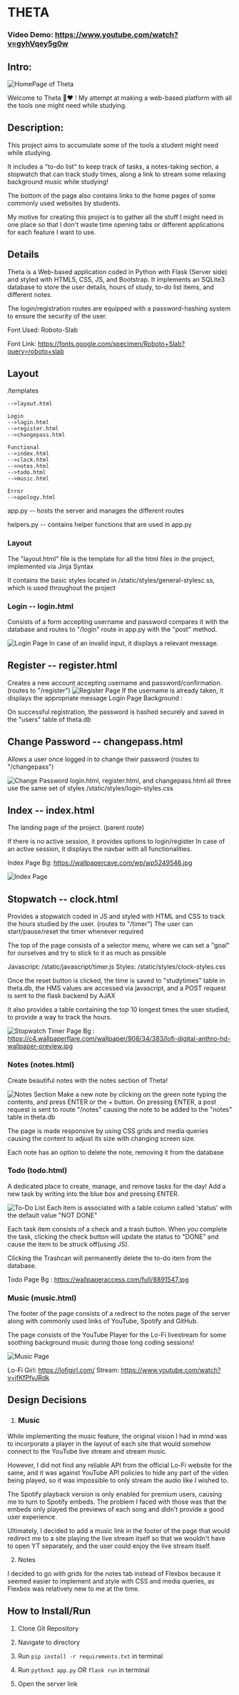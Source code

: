 # THETA
### Video Demo: <https://www.youtube.com/watch?v=gyhVqey5g0w>

## Intro:
![HomePage of Theta](./static/readme-images/image-7.png)

Welcome to Theta 👋❤️ ! My attempt at making a web-based platform with all the tools one might need while studying.

## Description:
This project aims to accumulate some of the tools a student might need while studying.

It includes a "to-do list" to keep track of tasks, a notes-taking section, a stopwatch that can track study times, along a link to stream some relaxing background music while studying!

The bottom of the page also contains links to the home pages of some commonly used websites by students.

My motive for creating this project is to gather all the stuff I might need in one place so that I don't waste time opening tabs or different applications for each feature I want to use.

## Details
Theta is a Web-based application coded in Python with Flask (Server side) and styled with HTML5, CSS, JS, and Bootstrap. It implements an SQLite3 database to store the user details, hours of study, to-do list items, and different notes.

The login/registration routes are equipped with a password-hashing system to ensure the security of the user.

Font Used: Roboto-Slab

Font Link: https://fonts.google.com/specimen/Roboto+Slab?query=roboto+slab
## Layout
/templates

    -->layout.html

    Login
    -->login.html
    -->register.html
    -->changepass.html

    Functional
    -->index.html
    -->clock.html
    -->notes.html
    -->todo.html
    -->music.html

    Error
    -->apology.html

app.py -- hosts the server and manages the different routes

helpers.py -- contains helper functions that are used in app.py

### Layout
The "layout.html" file is the template for all the html files in the project, implemented via Jinja Syntax

It contains the basic styles located in /static/styles/general-stylesc.ss, which is used throughout the project


### Login -- login.html
Consists of a form accepting username and password compares it with the database and routes to "/login" route in app.py with the "post" method.

![Login Page](./static/readme-images/image-5.png)
 In case of an invalid input, it displays a relevant message.

## Register -- register.html

Creates a new account accepting username and password/confirmation.
(routes to "/register")
![Register Page](./static/readme-images/image-6.png)
If the username is already taken, it displays the appropriate message
Login Page Background :

On successful registration, the password is hashed securely and saved in the "users" table of theta.db

## Change Password -- changepass.html
Allows a user once logged in to change their password (routes to "/changepass")

![Change Password](./static/readme-images/image-4.png)
login.html, register.html, and changepass.html all three use the same set of styles /static/styles/login-styles.css

## Index -- index.html
The landing page of the project. (parent route)

If there is no active session, it provides options to login/register
In case of an active session, it displays the navbar with all functionalities.

Index Page Bg: https://wallpapercave.com/wp/wp5249546.jpg

![Index Page](./static/readme-images/image.png)
## Stopwatch -- clock.html
Provides a stopwatch coded in JS and styled with HTML and CSS to track the hours studied by the user. (routes to "/timer")
The user can start/pause/reset the timer whenever required

The top of the page consists of a selector menu, where we can set a "goal" for ourselves and try to stick to it as much as possible

Javascript: /static/javascript/timer.js
Styles: /static/styles/clock-styles.css

Once the reset button is clicked, the time is saved to "studytimes" table in theta.db, the HMS values are accessed via javascript, and a POST request is sent to the flask backend by AJAX

It also provides a table containing the top 10 longest times the user studied, to provide a way to track the hours.

![Stopwatch](./static/readme-images/image-1.png)
Timer Page Bg :
https://c4.wallpaperflare.com/wallpaper/908/34/383/lofi-digital-anthro-hd-wallpaper-preview.jpg


### Notes (notes.html)
Create beautiful notes with the notes section of Theta!

![Notes Section](./static/readme-images/image-2.png)
Make a new note by clicking on the green note typing the contents, and press ENTER or the + button.
On pressing ENTER, a post request is sent to route "/notes" causing the note to be added to the "notes" table in theta.db

The page is made responsive by using CSS grids and media queries causing the content to adjust its size with changing screen size.

Each note has an option to delete the note, removing it from the database


### Todo (todo.html)
A dedicated place to create, manage, and remove tasks for the day!
Add a new task by writing into the blue box and pressing ENTER.

![To-Do List](./static/readme-images/image-3.png)
Each item is associated with a table column called 'status' with the default value "NOT DONE"

Each task item consists of a check and a trash button. When you complete the task, clicking the check button will update the status to "DONE" and cause the item to be struck off(using JS).

Clicking the Trashcan will permanently delete the to-do item from the database.

Todo Page Bg : https://wallpaperaccess.com/full/8891547.jpg


### Music (music.html)
The footer of the page consists of a redirect to the notes page of the server along with commonly used links of YouTube, Spotify and GitHub.

The page consists of the YouTube Player for the Lo-Fi livestream for some soothing background music during those long coding sessions!

![Music Page](./static/readme-images/lofi-img.png)

Lo-Fi Girl: https://lofigirl.com/
Stream: https://www.youtube.com/watch?v=jfKfPfyJRdk

## Design Decisions
1) ### Music
While implementing the music feature, the original vision I had in mind was to incorporate a player in the layout of each site that would somehow connect to the YouTube live stream and stream music.

However, I did not find any reliable API from the official Lo-Fi website for the same, and it was against YouTube API policies to hide any part of the video being played, so it was impossible to only stream the audio like I wished to.

The Spotify playback version is only enabled for premium users, causing me to turn to Spotify embeds. The problem I faced with those was that the embeds only played the previews of each song and didn't provide a good user experience.

Ultimately, I decided to add a music link in the footer of the page that would redirect me to a site playing the live stream itself so that we wouldn't have to open YT separately, and the user could enjoy the live stream itself.

2) Notes

I decided to go with grids for the notes tab instead of Flexbox because it seemed easier to implement and style with CSS and media queries, as Flexbox was relatively new to me at the time.

## How to Install/Run

1) Clone Git Repository

2) Navigate to directory

3) Run <code>pip install -r requirements.txt</code> in terminal

4) Run <code>python3 app.py</code> OR <code>flask run</code>
in terminal

5) Open the server link
